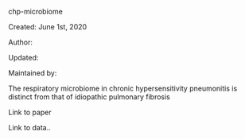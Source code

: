 chp-microbiome

Created: June 1st, 2020 

Author: 

Updated:

Maintained by: 

The respiratory microbiome in chronic hypersensitivity pneumonitis is distinct from that of idiopathic pulmonary fibrosis

Link to paper

Link to data..
